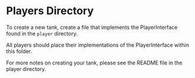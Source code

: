 # Players Directory

To create a new tank, create a file that implements the PlayerInterface found in the `player` directory.  

All players should place their implementations of the PlayerInterface within this folder.  

For more notes on creating your tank, please see the README file in the player directory.

